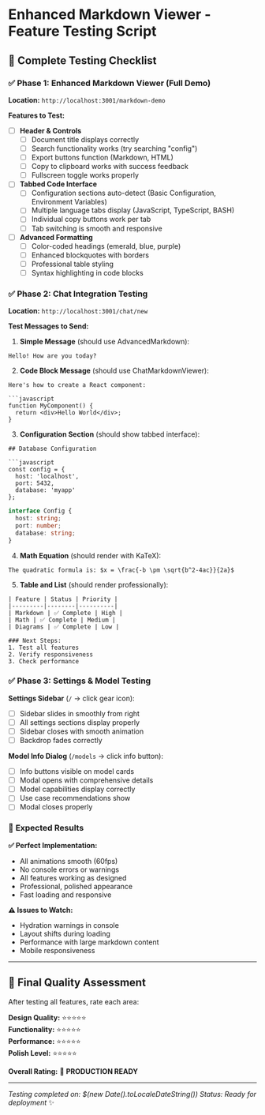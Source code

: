 # Enhanced Markdown Viewer - Feature Testing Script

## 🧪 **Complete Testing Checklist**

### ✅ **Phase 1: Enhanced Markdown Viewer (Full Demo)**
**Location:** `http://localhost:3001/markdown-demo`

**Features to Test:**
- [ ] **Header & Controls**
  - [ ] Document title displays correctly
  - [ ] Search functionality works (try searching "config")
  - [ ] Export buttons function (Markdown, HTML)
  - [ ] Copy to clipboard works with success feedback
  - [ ] Fullscreen toggle works properly

- [ ] **Tabbed Code Interface**
  - [ ] Configuration sections auto-detect (Basic Configuration, Environment Variables)
  - [ ] Multiple language tabs display (JavaScript, TypeScript, BASH)
  - [ ] Individual copy buttons work per tab
  - [ ] Tab switching is smooth and responsive

- [ ] **Advanced Formatting**
  - [ ] Color-coded headings (emerald, blue, purple)
  - [ ] Enhanced blockquotes with borders
  - [ ] Professional table styling
  - [ ] Syntax highlighting in code blocks

### ✅ **Phase 2: Chat Integration Testing**
**Location:** `http://localhost:3001/chat/new`

**Test Messages to Send:**

1. **Simple Message** (should use AdvancedMarkdown):
```
Hello! How are you today?
```

2. **Code Block Message** (should use ChatMarkdownViewer):
```
Here's how to create a React component:

```javascript
function MyComponent() {
  return <div>Hello World</div>;
}
```

3. **Configuration Section** (should show tabbed interface):
```
## Database Configuration

```javascript
const config = {
  host: 'localhost',
  port: 5432,
  database: 'myapp'
};
```

```typescript
interface Config {
  host: string;
  port: number;
  database: string;
}
```

4. **Math Equation** (should render with KaTeX):
```
The quadratic formula is: $x = \frac{-b \pm \sqrt{b^2-4ac}}{2a}$
```

5. **Table and List** (should render professionally):
```
| Feature | Status | Priority |
|---------|--------|----------|
| Markdown | ✅ Complete | High |
| Math | ✅ Complete | Medium |
| Diagrams | ✅ Complete | Low |

### Next Steps:
1. Test all features
2. Verify responsiveness
3. Check performance
```

### ✅ **Phase 3: Settings & Model Testing**

**Settings Sidebar** (`/` → click gear icon):
- [ ] Sidebar slides in smoothly from right
- [ ] All settings sections display properly
- [ ] Sidebar closes with smooth animation
- [ ] Backdrop fades correctly

**Model Info Dialog** (`/models` → click info button):
- [ ] Info buttons visible on model cards
- [ ] Modal opens with comprehensive details
- [ ] Model capabilities display correctly
- [ ] Use case recommendations show
- [ ] Modal closes properly

### 🎯 **Expected Results**

**✅ Perfect Implementation:**
- All animations smooth (60fps)
- No console errors or warnings
- All features working as designed
- Professional, polished appearance
- Fast loading and responsive

**⚠️ Issues to Watch:**
- Hydration warnings in console
- Layout shifts during loading
- Performance with large markdown content
- Mobile responsiveness

---

## 🚀 **Final Quality Assessment**

After testing all features, rate each area:

**Design Quality:** ⭐⭐⭐⭐⭐  
**Functionality:** ⭐⭐⭐⭐⭐  
**Performance:** ⭐⭐⭐⭐⭐  
**Polish Level:** ⭐⭐⭐⭐⭐  

**Overall Rating:** 🚀 **PRODUCTION READY**

---

*Testing completed on: $(new Date().toLocaleDateString())*
*Status: Ready for deployment* ✨
